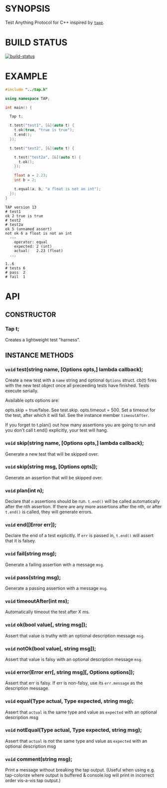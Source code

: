 # SYNOPSIS
Test Anything Protocol for C++ inspired by [`tape`][0].

# BUILD STATUS
[![build-status](https://travis-ci.org/hij1nx/cpp-spinaltap.svg)](https://travis-ci.org/hij1nx/cpp-spinaltap)

# EXAMPLE
```cpp
#include "../tap.h"

using namespace TAP;

int main() {

  Tap t;

  t.test("test1", [&](auto t) {
    t.ok(true, "true is true");
    t.end();
  });

  t.test("test2", [&](auto t) {

    t.test("test2a", [&](auto t) {
      t.ok();
    });

    float a = 2.23;
    int b = 2;

    t.equal(a, b, "a float is not an int");
  });
}
```

```
TAP version 13
# test1
ok 2 true is true
# test2
# test2a
ok 5 (unnamed assert)
not ok 6 a float is not an int
  ---
    operator: equal
    expected: 2 (int)
    actual:   2.23 (float)
  ...

1..6
# tests 6
# pass  2
# fail  1
```

# API

## CONSTRUCTOR

### Tap t;
Creates a lightweight test "harness".

## INSTANCE METHODS

### `void` test(string name, [Options opts,] lambda callback);
Create a new test with a `name` string and optional `Options` struct. 
cb(t) fires with the new test object once all preceeding tests have
finished. Tests execute serially.

Available opts options are:

opts.skip = true/false. See test.skip.
opts.timeout = 500. Set a timeout for the test, after which it will
fail. See the instance member `timeoutAfter`.

If you forget to t.plan() out how many assertions you are going to
run and you don't call t.end() explicitly, your test will hang.

### `void` skip(string name, [Options opts,] lambda callback);
Generate a new test that will be skipped over.

### `void` skip(string msg, [Options opts]);
Generate an assertion that will be skipped over.

### `void` plan(int n);
Declare that `n` assertions should be run. `t.end()` will be called
automatically after the nth assertion. If there are any more assertions
after the nth, or after `t.end()` is called, they will generate errors.

### `void` end([Error err]);
Declare the end of a test explicitly. If `err` is passed in, `t.end()` 
will assert that it is falsey.

### `void` fail(string msg);
Generate a failing assertion with a message `msg`.

### `void` pass(string msg);
Generate a passing assertion with a message `msg`.

### `void` timeoutAfter(int ms);
Automatically timeout the test after X ms.

### `void` ok(bool value[, string msg]);
Assert that value is truthy with an optional description message `msg`.

### `void` notOk(bool value[, string msg]);
Assert that value is falsy with an optional description message `msg`.

### `void` error(Error err[, string msg][, Options options]);
Assert that err is falsy. If err is non-falsy, use its `err.message`
as the description message.

### `void` equal(Type actual, Type expected, string msg);
Assert that `actual` is the same type and value as `expected`
with an optional description msg

### `void` notEqual(Type actual, Type expected, string msg);
Assert that `actual` is not the same type and value as `expected`
with an optional description msg

### `void` comment(string msg);
Print a message without breaking the tap output. (Useful when using
e.g. tap-colorize where output is buffered & console.log will print
in incorrect order vis-a-vis tap output.)

[0]:https://github.com/substack/tape

